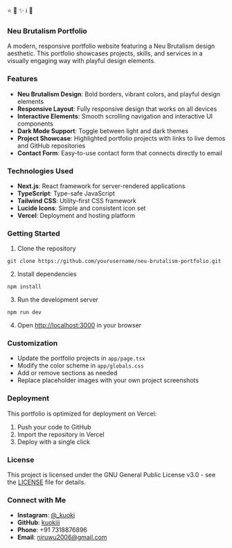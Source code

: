 ⭐ 🌟 ✨ 
ℹ️ 📢
### Neu Brutalism Portfolio

A modern, responsive portfolio website featuring a Neu Brutalism design aesthetic. This portfolio showcases projects, skills, and services in a visually engaging way with playful design elements.





### Features

- **Neu Brutalism Design**: Bold borders, vibrant colors, and playful design elements
- **Responsive Layout**: Fully responsive design that works on all devices
- **Interactive Elements**: Smooth scrolling navigation and interactive UI components
- **Dark Mode Support**: Toggle between light and dark themes
- **Project Showcase**: Highlighted portfolio projects with links to live demos and GitHub repositories
- **Contact Form**: Easy-to-use contact form that connects directly to email


### Technologies Used

- **Next.js**: React framework for server-rendered applications
- **TypeScript**: Type-safe JavaScript
- **Tailwind CSS**: Utility-first CSS framework
- **Lucide Icons**: Simple and consistent icon set
- **Vercel**: Deployment and hosting platform


### Getting Started

1. Clone the repository

```shellscript
git clone https://github.com/yourusername/neu-brutalism-portfolio.git
```


2. Install dependencies

```shellscript
npm install
```


3. Run the development server

```shellscript
npm run dev
```


4. Open [http://localhost:3000](http://localhost:3000) in your browser


### Customization

- Update the portfolio projects in `app/page.tsx`
- Modify the color scheme in `app/globals.css`
- Add or remove sections as needed
- Replace placeholder images with your own project screenshots


### Deployment

This portfolio is optimized for deployment on Vercel:

1. Push your code to GitHub
2. Import the repository in Vercel
3. Deploy with a single click


### License

This project is licensed under the GNU General Public License v3.0 - see the [LICENSE](LICENSE) file for details.

### Connect with Me

- **Instagram**: [@_kuoki](https://instagram.com/_kuoki/)
- **GitHub**: [kuokiii](https://github.com/kuokiii)
- **Phone**: +91 7318876896
- **Email**: [niruwu2006@gmail.com](mailto:niruwu2006@gmail.com)
